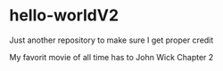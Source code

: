 # hello-worldV2
Just another repository to make sure I get proper credit

My favorit movie of all time has to John Wick Chapter 2
